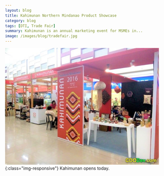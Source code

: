 ```yaml
---
layout: blog
title: Kahimunan Northern Mindanao Product Showcase
category: blog
tags: [DTI, Trade Fair]  
summary: Kahimunan is an annual marketing event for MSMEs in...
image: /images/blog/tradefair.jpg
---
```



![Kahimunan](/images/blog/tradefair.jpg){:class="img-responsive"}
Kahimunan opens today.
